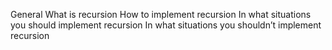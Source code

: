 General
What is recursion
How to implement recursion
In what situations you should implement recursion
In what situations you shouldn’t implement recursion